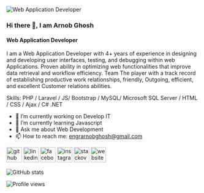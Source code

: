 ![Web Application Developer](https://media.licdn.com/dms/image/C4E03AQHi2p6qmDDhbA/profile-displayphoto-shrink_200_200/0/1651383827107?e=1689206400&v=beta&t=WfmYRejOBVlr09A8H5Y3CxsRFEK1dafAxu8bR08Wl8w)
### Hi there 👋, I am Arnob Ghosh
#### Web Application Developer


I am a Web Application Developer with 4+ years of experience in designing and developing user interfaces, testing, and debugging within web Applications. Proven ability in optimizing web functionalities that improve data retrieval and workflow efficiency. Team The player with a track record of establishing productive work relationships, friendly, Outgoing, efficient, and excellent Customer relations abilities.

Skills:  PHP / Laravel / JS/ Bootstrap / MySQL/ Microsoft SQL Server / HTML / CSS / Ajax / C# .NET

- 🔭 I’m currently working on Develop IT 
- 🌱 I’m currently learning Javascript 
- 💬 Ask me about Web Development 
- 📫 How to reach me: engrarnobghosh@gmail.com 


[<img src='https://cdn.jsdelivr.net/npm/simple-icons@3.0.1/icons/github.svg' alt='github' height='40'>](https://github.com/Arnobghosh)  [<img src='https://cdn.jsdelivr.net/npm/simple-icons@3.0.1/icons/linkedin.svg' alt='linkedin' height='40'>](https://www.linkedin.com/in/arnob-ghosh-a736a5239/)  [<img src='https://cdn.jsdelivr.net/npm/simple-icons@3.0.1/icons/facebook.svg' alt='facebook' height='40'>](https://www.facebook.com/arnob.ghosh.9210)  [<img src='https://cdn.jsdelivr.net/npm/simple-icons@3.0.1/icons/instagram.svg' alt='instagram' height='40'>](https://www.instagram.com/eionarnob/)  [<img src='https://cdn.jsdelivr.net/npm/simple-icons@3.0.1/icons/stackoverflow.svg' alt='stackoverflow' height='40'>](https://stackoverflow.com/users/13805699)  [<img src='https://cdn.jsdelivr.net/npm/simple-icons@3.0.1/icons/icloud.svg' alt='website' height='40'>](https://arnobghosh.me/)  

![GitHub stats](https://github-readme-stats.vercel.app/api?username=Arnobghosh&show_icons=true)  

![Profile views](https://gpvc.arturio.dev/Arnobghosh)  
